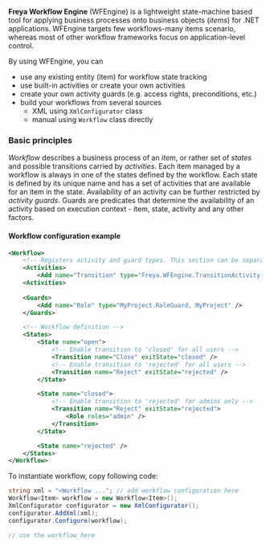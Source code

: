 **Freya Workflow Engine** (WFEngine) is a lightweight state-machine based tool for applying business processes onto business objects (_items_) for .NET applications. WFEngine targets few workflows-many items scenario, whereas most of other workflow frameworks focus on application-level control.

By using WFEngine, you can
* use any existing entity (item) for workflow state tracking
* use built-in activities or create your own activities 
* create your own activity guards (e.g. access rights, preconditions, etc.)
* build your workflows from several sources
  * XML using `XmlConfigurator` class
  * manual using `Workflow` class directly

### Basic principles
_Workflow_ describes a business process of an _item_, or rather set of _states_ and possible transitions carried by _activities_. Each item managed by a workflow is always in one of the states defined by the workflow. Each state is defined by its unique name and has a set of activities that are available for an item in the state. Availability of an activity can be further restricted by _activity guards_. Guards are predicates that determine the availability of an activity based on execution context - item, state, activity and any other factors.

#### Workflow configuration example
``` xml
<Workflow>
    <!-- Registers activity and guard types. This section can be separated to another file. -->
    <Activities>
        <Add name="Transition" type="Freya.WFEngine.TransitionActivity, Freya.WFEngine" />
    <Activities>
      
    <Guards>
        <Add name="Role" type="MyProject.RoleGuard, MyProject" />
    </Guards>

    <!-- Workflow definition -->
    <States>
        <State name="open">
            <!-- Enable transition to 'closed' for all users -->
            <Transition name="Close" exitState="closed" />
            <!-- Enable transition to 'rejected' for all users -->
            <Transition name="Reject" exitState="rejected" />
        </State>

        <State name="closed">
            <!-- Enable transition to 'rejected' for admins only -->
            <Transition name="Reject" exitState="rejected">
                <Role roles="admin" />
            </Transition>
        </State>

        <State name="rejected" />
    </States>
</Workflow>
```
To instantiate workflow, copy following code:
``` csharp
string xml = "<Workflow ..."; // add workflow configuration here
Workflow<Item> workflow = new Workflow<Item>();
XmlConfigurator configurator = new XmlConfigurator();
configurator.AddXml(xml);
configurator.Configure(workflow);

// use the workflow here
```